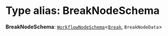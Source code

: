 # Type alias: BreakNodeSchema

**BreakNodeSchema**: [`WorkflowNodeSchema`](/en/auto-docs/interface/interfaces/WorkflowNodeSchema.md)<[`Break`](/en/auto-docs/interface/enums/FlowGramNode.md#break), `BreakNodeData`>
